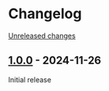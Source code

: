 # Changelog 

[Unreleased changes](https://github.com/rapidez/blade-components/compare/1.0.0...1.0.0)
## [1.0.0](https://github.com/rapidez/blade-components/releases/tag/1.0.0) - 2024-11-26

Initial release

